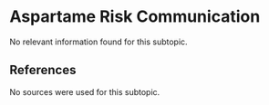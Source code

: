 # Aspartame Risk Communication

No relevant information found for this subtopic.

## References

No sources were used for this subtopic.
